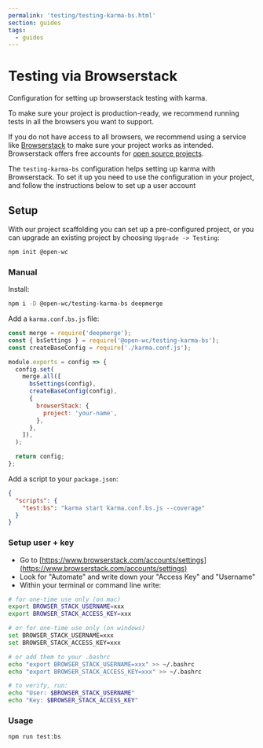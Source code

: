 ```yaml
---
permalink: 'testing/testing-karma-bs.html'
section: guides
tags:
  - guides
---
```


# Testing via Browserstack

Configuration for setting up browserstack testing with karma.

[//]: # 'AUTO INSERT HEADER PREPUBLISH'

To make sure your project is production-ready, we recommend running tests in all the browsers you want to support.

If you do not have access to all browsers, we recommend using a service like [Browserstack](https://www.browserstack.com/) to make sure your project works as intended.
Browserstack offers free accounts for [open source projects](https://www.browserstack.com/open-source).

The `testing-karma-bs` configuration helps setting up karma with Browserstack. To set it up you need to use the configuration in your project, and follow the instructions below to set up a user account

## Setup

With our project scaffolding you can set up a pre-configured project, or you can upgrade an existing project by choosing `Upgrade -> Testing`:

```bash
npm init @open-wc
```

### Manual

Install:

```bash
npm i -D @open-wc/testing-karma-bs deepmerge
```

Add a `karma.conf.bs.js` file:

```javascript
const merge = require('deepmerge');
const { bsSettings } = require('@open-wc/testing-karma-bs');
const createBaseConfig = require('./karma.conf.js');

module.exports = config => {
  config.set(
    merge.all([
      bsSettings(config),
      createBaseConfig(config),
      {
        browserStack: {
          project: 'your-name',
        },
      },
    ]),
  );

  return config;
};
```

Add a script to your `package.json`:

```json
{
  "scripts": {
    "test:bs": "karma start karma.conf.bs.js --coverage"
  }
}
```

### Setup user + key

- Go to [https://www.browserstack.com/accounts/settings](https://www.browserstack.com/accounts/settings)
- Look for "Automate" and write down your "Access Key" and "Username"
- Within your terminal or command line write:

```bash
# for one-time use only (on mac)
export BROWSER_STACK_USERNAME=xxx
export BROWSER_STACK_ACCESS_KEY=xxx

# or for one-time use only (on windows)
set BROWSER_STACK_USERNAME=xxx
set BROWSER_STACK_ACCESS_KEY=xxx

# or add them to your .bashrc
echo "export BROWSER_STACK_USERNAME=xxx" >> ~/.bashrc
echo "export BROWSER_STACK_ACCESS_KEY=xxx" >> ~/.bashrc

# to verify, run:
echo "User: $BROWSER_STACK_USERNAME"
echo "Key: $BROWSER_STACK_ACCESS_KEY"
```

### Usage

```bash
npm run test:bs
```

<script>
  const editLink = document.querySelector('.edit-link a');
  if (editLink) {
    const url = editLink.href;
    editLink.href = url.substr(0, url.indexOf('/master/')) + '/master/packages/testing-karma-bs/README.md';
  }
</script>
